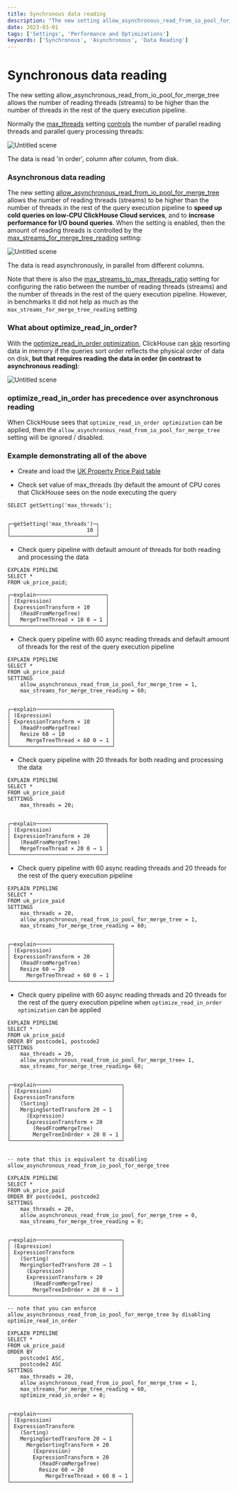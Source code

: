 ```yaml
---
title: Synchronous data reading
description: "The new setting allow_asynchronous_read_from_io_pool_for_merge_tree allows the number of reading threads (streams) to be higher than the number of threads in the rest of the query execution pipeline."
date: 2023-03-01
tags: ['Settings', 'Performance and Optimizations']
keywords: ['Synchronous', 'Asynchronous', 'Data Reading']
---
```


# Synchronous data reading

The new setting allow_asynchronous_read_from_io_pool_for_merge_tree allows the number of reading threads (streams) to be higher than the number of threads in the rest of the query execution pipeline.

<!-- truncate -->

Normally the [max_threads](https://clickhouse.com/docs/en/operations/settings/settings/#settings-max_threads) setting [controls](https://clickhouse.com/company/events/query-performance-introspection) the number of parallel reading threads and parallel query processing threads:

![Untitled scene](https://user-images.githubusercontent.com/97666923/212138072-5410b684-d00d-4218-93c5-6f49523928a5.png)

The data is read 'in order', column after column, from disk.

### Asynchronous data reading
The new setting [allow_asynchronous_read_from_io_pool_for_merge_tree](https://github.com/ClickHouse/ClickHouse/pull/43260) allows the number of reading threads (streams) to be higher than the number of threads in the rest of the query execution pipeline to **speed up cold queries on low-CPU ClickHouse Cloud services**, and to **increase performance for I/O bound queries**.
When the setting is enabled, then the amount of reading threads is controlled by the [max_streams_for_merge_tree_reading](https://github.com/ClickHouse/ClickHouse/pull/43260) setting:

![Untitled scene](https://user-images.githubusercontent.com/97666923/212138124-82efba35-7948-4c16-8c44-cba5f0c5c5ae.png)

The data is read asynchronously, in parallel from different columns.

Note that there is also the [max_streams_to_max_threads_ratio](https://github.com/ClickHouse/ClickHouse/pull/43260) setting for configuring the ratio between the number of reading threads (streams) and the number of threads in the rest of the query execution pipeline. However, in benchmarks it did not help as much as the `max_streams_for_merge_tree_reading` setting

### What about optimize_read_in_order?

With the [optimize_read_in_order optimization](https://clickhouse.com/docs/en/sql-reference/statements/select/order-by/#optimization-of-data-reading), ClickHouse can [skip](https://clickhouse.com/blog/clickhouse-faster-queries-with-projections-and-primary-indexes) resorting data in memory if the queries sort order reflects the physical order of data on disk, **but that requires reading the data in order (in contrast to asynchronous reading)**:

![Untitled scene](https://user-images.githubusercontent.com/97666923/212138180-1a4e29d5-43f1-4bfa-a1d6-df2824417508.png)

### optimize_read_in_order has precedence over asynchronous reading

When ClickHouse sees that `optimize_read_in_order optimization` can be applied, then the `allow_asynchronous_read_from_io_pool_for_merge_tree` setting will be ignored / disabled.

### Example demonstrating all of the above

- Create and load the [UK Property Price Paid table](https://clickhouse.com/docs/en/getting-started/example-datasets/uk-price-paid)

- Check set value of max_threads (by default the amount of CPU cores that ClickHouse sees on the node executing the query
```
SELECT getSetting('max_threads');


┌─getSetting('max_threads')─┐
│                        10 │
└───────────────────────────┘
```

- Check query pipeline with default amount of threads for both reading and processing the data
```
EXPLAIN PIPELINE
SELECT *
FROM uk_price_paid;

┌─explain──────────────────────┐
│ (Expression)                 │
│ ExpressionTransform × 10     │
│   (ReadFromMergeTree)        │
│   MergeTreeThread × 10 0 → 1 │
└──────────────────────────────┘
```

- Check query pipeline with 60 async reading threads and default amount of threads for the rest of the query execution pipeline
```
EXPLAIN PIPELINE
SELECT *
FROM uk_price_paid
SETTINGS
    allow_asynchronous_read_from_io_pool_for_merge_tree = 1,
    max_streams_for_merge_tree_reading = 60;


┌─explain────────────────────────┐
│ (Expression)                   │
│ ExpressionTransform × 10       │
│   (ReadFromMergeTree)          │
│   Resize 60 → 10               │
│     MergeTreeThread × 60 0 → 1 │
└────────────────────────────────┘
```

- Check query pipeline with 20 threads for both reading and processing the data
```
EXPLAIN PIPELINE
SELECT *
FROM uk_price_paid
SETTINGS
    max_threads = 20;


┌─explain──────────────────────┐
│ (Expression)                 │
│ ExpressionTransform × 20     │
│   (ReadFromMergeTree)        │
│   MergeTreeThread × 20 0 → 1 │
└──────────────────────────────┘
```

- Check query pipeline with 60 async reading threads and 20 threads for the rest of the query execution pipeline
```
EXPLAIN PIPELINE
SELECT *
FROM uk_price_paid
SETTINGS
    max_threads = 20,
    allow_asynchronous_read_from_io_pool_for_merge_tree = 1,
    max_streams_for_merge_tree_reading = 60;


┌─explain────────────────────────┐
│ (Expression)                   │
│ ExpressionTransform × 20       │
│   (ReadFromMergeTree)          │
│   Resize 60 → 20               │
│     MergeTreeThread × 60 0 → 1 │
└────────────────────────────────┘
```

- Check query pipeline with 60 async reading threads and 20 threads for the rest of the query execution pipeline
when `optimize_read_in_order optimization` can be applied
```
EXPLAIN PIPELINE
SELECT *
FROM uk_price_paid
ORDER BY postcode1, postcode2
SETTINGS
    max_threads = 20,
    allow_asynchronous_read_from_io_pool_for_merge_tree= 1,
    max_streams_for_merge_tree_reading= 60;


┌─explain───────────────────────────┐
│ (Expression)                      │
│ ExpressionTransform               │
│   (Sorting)                       │
│   MergingSortedTransform 20 → 1   │
│     (Expression)                  │
│     ExpressionTransform × 20      │
│       (ReadFromMergeTree)         │
│       MergeTreeInOrder × 20 0 → 1 │
└───────────────────────────────────┘


-- note that this is equivalent to disabling allow_asynchronous_read_from_io_pool_for_merge_tree

EXPLAIN PIPELINE
SELECT *
FROM uk_price_paid
ORDER BY postcode1, postcode2
SETTINGS
    max_threads = 20,
    allow_asynchronous_read_from_io_pool_for_merge_tree = 0,
    max_streams_for_merge_tree_reading = 0;


┌─explain───────────────────────────┐
│ (Expression)                      │
│ ExpressionTransform               │
│   (Sorting)                       │
│   MergingSortedTransform 20 → 1   │
│     (Expression)                  │
│     ExpressionTransform × 20      │
│       (ReadFromMergeTree)         │
│       MergeTreeInOrder × 20 0 → 1 │
└───────────────────────────────────┘

-- note that you can enforce allow_asynchronous_read_from_io_pool_for_merge_tree by disabling optimize_read_in_order

EXPLAIN PIPELINE
SELECT *
FROM uk_price_paid
ORDER BY
    postcode1 ASC,
    postcode2 ASC
SETTINGS
    max_threads = 20,
    allow_asynchronous_read_from_io_pool_for_merge_tree = 1,
    max_streams_for_merge_tree_reading = 60,
    optimize_read_in_order = 0;


┌─explain──────────────────────────────┐
│ (Expression)                         │
│ ExpressionTransform                  │
│   (Sorting)                          │
│   MergingSortedTransform 20 → 1      │
│     MergeSortingTransform × 20       │
│       (Expression)                   │
│       ExpressionTransform × 20       │
│         (ReadFromMergeTree)          │
│         Resize 60 → 20               │
│           MergeTreeThread × 60 0 → 1 │
└──────────────────────────────────────┘


```

